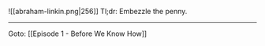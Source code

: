 ![[abraham-linkin.png|256]]
Tl;dr: Embezzle the penny.

---

Goto: [[Episode 1 - Before We Know How]]